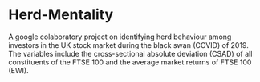 # Herd-Mentality
A google colaboratory project on identifying herd behaviour among investors in the UK stock market during the black swan (COVID) of 2019. The variables include the cross-sectional absolute deviation (CSAD) of all constituents of the FTSE 100 and the average market returns of FTSE 100 (EWI). 

